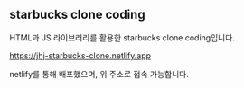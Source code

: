 ## starbucks clone coding

HTML과 JS 라이브러리를 활용한 starbucks clone coding입니다.

https://jhj-starbucks-clone.netlify.app

netlify를 통해 배포했으며, 위 주소로 접속 가능합니다.
